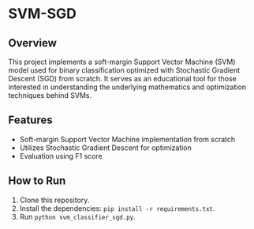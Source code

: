 # SVM-SGD

## Overview
This project implements a soft-margin Support Vector Machine (SVM) model used for binary classification optimized with Stochastic Gradient Descent (SGD) from scratch. It serves as an educational tool for those interested in understanding the underlying mathematics and optimization techniques behind SVMs.

## Features
- Soft-margin Support Vector Machine implementation from scratch
- Utilizes Stochastic Gradient Descent for optimization
- Evaluation using F1 score

## How to Run
1. Clone this repository.
2. Install the dependencies: `pip install -r requirements.txt`.
3. Run `python svm_classifier_sgd.py`.
